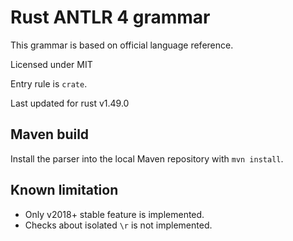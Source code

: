 # Rust ANTLR 4 grammar

This grammar is based on official language reference.

Licensed under MIT

Entry rule is `crate`.

Last updated for rust v1.49.0

## Maven build

Install the parser into the local Maven repository with `mvn install`.

## Known limitation

- Only v2018+ stable feature is implemented.
- Checks about isolated `\r` is not implemented. 